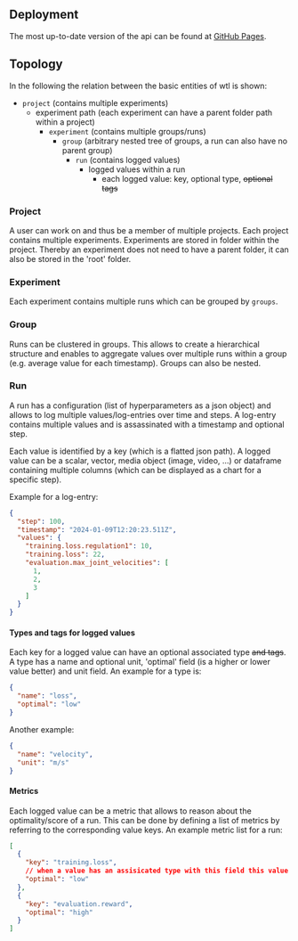 ## Deployment

The most up-to-date version of the api can be found at [GitHub Pages](https://whats-the-loss.github.io/whats-the-loss/).

## Topology

In the following the relation between the basic entities of wtl is shown:

- `project` (contains multiple experiments)
    - experiment path (each experiment can have a parent folder path within a project)
        - `experiment` (contains multiple groups/runs)
            - `group` (arbitrary nested tree of groups, a run can also have no parent group)
                - `run` (contains logged values)
                    - logged values within a run
                        - each logged value: key, optional type, ~~optional tags~~

### Project

A user can work on and thus be a member of multiple projects.
Each project contains multiple experiments.
Experiments are stored in folder within the project. Thereby an experiment does not need to have a parent folder, it can
also be stored in the 'root' folder.

### Experiment

Each experiment contains multiple runs which can be grouped by `groups`.

### Group

Runs can be clustered in groups. This allows to create a hierarchical structure and enables to aggregate values over
multiple runs within a group (e.g. average value for each timestamp). Groups can also be nested.

### Run

A run has a configuration (list of hyperparameters as a json object) and allows to log multiple values/log-entries over
time and steps.
A log-entry contains multiple values and is assassinated with a timestamp and optional step.

Each value is identified by a key (which is a flatted json path).
A logged value can be a scalar, vector, media object (image, video, ...) or dataframe containing multiple columns (which
can be displayed as a chart for a specific step).

Example for a log-entry:

```json
{
  "step": 100,
  "timestamp": "2024-01-09T12:20:23.511Z",
  "values": {
    "training.loss.regulation1": 10,
    "training.loss": 22,
    "evaluation.max_joint_velocities": [
      1,
      2,
      3
    ]
  }
}
```

#### Types and tags for logged values

Each key for a logged value can have an optional associated type ~~and tags~~.
A type has a name and optional unit, 'optimal' field (is a higher or lower value better) and unit field.
An example for a type is:

```json
{
  "name": "loss",
  "optimal": "low"
}
```

Another example:

```json
{
  "name": "velocity",
  "unit": "m/s"
}
```

#### Metrics

Each logged value can be a metric that allows to reason about the optimality/score of a run.
This can be done by defining a list of metrics by referring to the corresponding value keys.
An example metric list for a run:

```json
[
  {
    "key": "training.loss",
    // when a value has an assisicated type with this field this value can also be inferred
    "optimal": "low"
  },
  {
    "key": "evaluation.reward",
    "optimal": "high"
  }
]
```